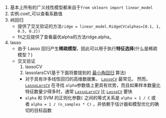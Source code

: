 1. 基本上所有的广义线性模型都来自于`from sklearn import linear_model`
2. 实例.coef_可以查看系数值
3. 岭回归
   - 提供了交叉验证的方法`ridge = linear_model.RidgeCV(alphas=[0.1, 1, 0.5, 0.2])`
   - fit之后提供了查看最优alpha的方法ridge.alpha_
4. lasso
   - 由于 Lasso 回归产生**稀疏模型**，因此可以用于执行**特征选择**(什么是稀疏模型？)
   - 交叉验证
     1. lassoCV
     2. lassolarsCV(基于下面将要提到的 [最小角回归](https://www.sklearncn.cn/2/#117-%E6%9C%80%E5%B0%8F%E8%A7%92%E5%9B%9E%E5%BD%92) 算法)
     - 对于具有许多线性回归的高维数据集， [`LassoCV`](https://scikit-learn.org/stable/modules/generated/sklearn.linear_model.LassoCV.html#sklearn.linear_model.LassoCV) 最常见。 然而，[`LassoLarsCV`](https://scikit-learn.org/stable/modules/generated/sklearn.linear_model.LassoLarsCV.html#sklearn.linear_model.LassoLarsCV) 在寻找 `alpha`参数值上更具有优势，而且如果样本数量比特征数量少得多时，通常 [`LassoLarsCV`](https://scikit-learn.org/stable/modules/generated/sklearn.linear_model.LassoLarsCV.html#sklearn.linear_model.LassoLarsCV) 比 [`LassoCV`](https://scikit-learn.org/stable/modules/generated/sklearn.linear_model.LassoCV.html#sklearn.linear_model.LassoCV) 要快
     - `alpha` 和 SVM 的正则化参数`C` 之间的等式关系是 `alpha = 1 / C` 或者 `alpha = 1 / (n_samples * C)` ，并依赖于估计器和模型优化的确切的目标函数